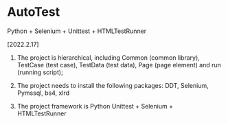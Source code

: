 # AutoTest
Python + Selenium + Unittest + HTMLTestRunner


[2022.2.17] 

1. The project is hierarchical, including Common (common library), TestCase (test case), TestData (test data), Page (page element) and run (running script);
    
2. The project needs to install the following packages: DDT, Selenium, Pymssql, bs4, xlrd

3. The project framework is Python Unittest + Selenium + HTMLTestRunner 